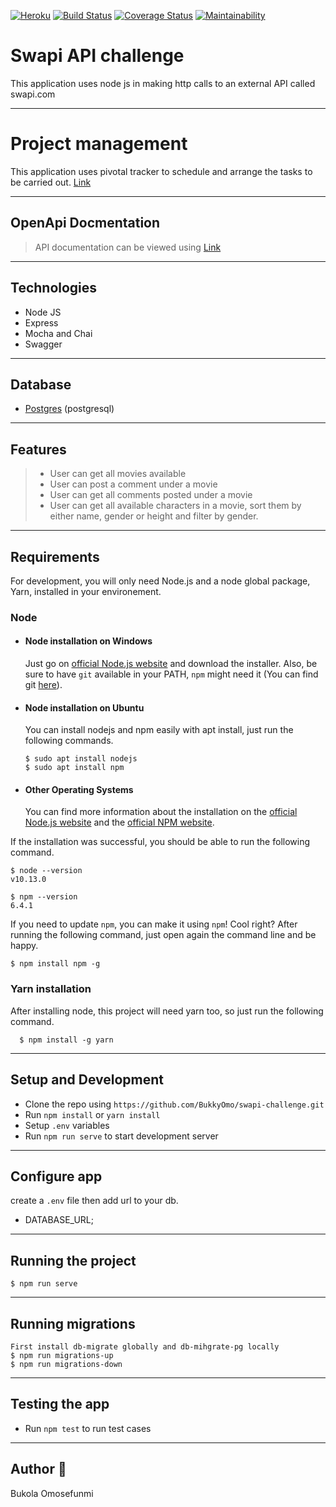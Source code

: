 [![Heroku](https://img.shields.io/badge/Heroku-🚀-green)](https://swapi-application.herokuapp.com/)
[![Build Status](https://travis-ci.org/BukkyOmo/swapi-challenge.svg?branch=develop)](https://travis-ci.org/BukkyOmo/swapi-challenge)
[![Coverage Status](https://coveralls.io/repos/github/BukkyOmo/swapi-challenge/badge.svg?branch=develop)](https://coveralls.io/github/BukkyOmo/swapi-challenge?branch=develop)
[![Maintainability](https://api.codeclimate.com/v1/badges/7c17e2d704e58d072253/maintainability)](https://codeclimate.com/github/BukkyOmo/swapi-challenge/maintainability)

# Swapi API challenge

This application uses node js in making http calls to an external API called swapi.com

---

# Project management

This application uses pivotal tracker to schedule and arrange the tasks to be carried out. [Link](https://www.pivotaltracker.com/n/projects/2408531)

---

## OpenApi Docmentation

> API documentation can be viewed using [Link](https://documenter.getpostman.com/view/5170514/SW7aXnf8)

---

## Technologies

- Node JS
- Express
- Mocha and Chai
- Swagger

---

## Database

- [Postgres](https://www.postgresql.org/) (postgresql)

---

## Features

> - User can get all movies available
> - User can post a comment under a movie
> - User can get all comments posted under a movie
> - User can get all available characters in a movie, sort them by either name, gender or height and filter by gender.

---

## Requirements

For development, you will only need Node.js and a node global package, Yarn, installed in your environement.

### Node
- #### Node installation on Windows

  Just go on [official Node.js website](https://nodejs.org/) and download the installer.
Also, be sure to have `git` available in your PATH, `npm` might need it (You can find git [here](https://git-scm.com/)).

- #### Node installation on Ubuntu

  You can install nodejs and npm easily with apt install, just run the following commands.

      $ sudo apt install nodejs
      $ sudo apt install npm

- #### Other Operating Systems
  You can find more information about the installation on the [official Node.js website](https://nodejs.org/) and the [official NPM website](https://npmjs.org/).

If the installation was successful, you should be able to run the following command.

    $ node --version
    v10.13.0

    $ npm --version
    6.4.1

If you need to update `npm`, you can make it using `npm`! Cool right? After running the following command, just open again the command line and be happy.

    $ npm install npm -g

### Yarn installation
  After installing node, this project will need yarn too, so just run the following command.

      $ npm install -g yarn

---

## Setup and Development

- Clone the repo using `https://github.com/BukkyOmo/swapi-challenge.git`
- Run `npm install` or `yarn install`
- Setup `.env` variables
- Run `npm run serve` to start development server

---

## Configure app

create a  `.env` file then add url to your db.

- DATABASE_URL;


---

## Running the project

    $ npm run serve

---
    
## Running migrations
    First install db-migrate globally and db-mihgrate-pg locally
    $ npm run migrations-up 
    $ npm run migrations-down

---

## Testing the app

- Run `npm test` to run test cases

---

## Author 🚀

Bukola Omosefunmi
